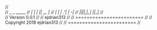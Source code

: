 //                         
//       _       _   _____ 
//   ___| |_ ___| |_| __  |
//  |  _|   | .'|  _|    -|
//  |___|_|_|__,|_| |__|__|
//                         
//            Version 0.0.1
//
//               ejdrian313
//
// ========================
//
//  Copyright 2018 ejdrian313
//
// ========================
//

